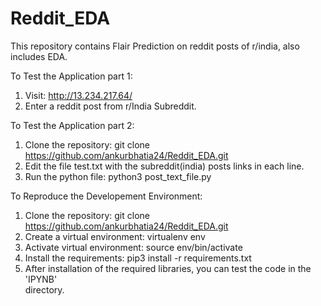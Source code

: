 # Reddit_EDA
This repository contains Flair Prediction on reddit posts of r/india, also includes EDA.

To Test the Application part 1:
1. Visit: http://13.234.217.64/
2. Enter a reddit post from r/India Subreddit.

To Test the Application part 2:
1. Clone the repository: git clone https://github.com/ankurbhatia24/Reddit_EDA.git
2. Edit the file test.txt with the subreddit(india) posts links in each line.
3. Run the python file: python3 post_text_file.py

To Reproduce the Developement Environment:
1. Clone the repository: git clone https://github.com/ankurbhatia24/Reddit_EDA.git
2. Create a virtual environment: virtualenv env
3. Activate virtual environment: source env/bin/activate
4. Install the requirements: pip3 install -r requirements.txt
5. After installation of the required libraries, you can test the code in the 'IPYNB' <br> directory. 
